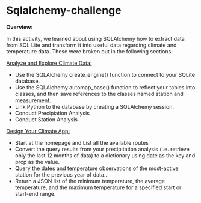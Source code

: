 # Sqlalchemy-challenge

**Overview:**

In this activity, we learned about using SQLAlchemy how to extract data from SQL Lite and transform it into useful data regarding climate and temperature data. These were broken out in the following sections:

<ins>Analyze and Explore Climate Data:</ins>
* Use the SQLAlchemy create_engine() function to connect to your SQLite database.
* Use the SQLAlchemy automap_base() function to reflect your tables into classes, and then save references to the classes named station and measurement.
* Link Python to the database by creating a SQLAlchemy session.
* Conduct Precipiation Analysis
* Conduct Station Analysis



<ins> Design Your Climate App: </ins>
* Start at the homepage and List all the available routes
* Convert the query results from your precipitation analysis (i.e. retrieve only the last 12 months of data) to a dictionary using date as the key and prcp as the value.
* Query the dates and temperature observations of the most-active station for the previous year of data..
* Return a JSON list of the minimum temperature, the average temperature, and the maximum temperature for a specified start or start-end range.




